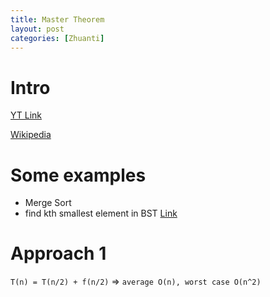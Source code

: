 ```yaml
---
title: Master Theorem 
layout: post
categories: [Zhuanti]
---
```


# Intro 
[YT Link](https://www.youtube.com/watch?v=kGcO-nAm9Vc)

[Wikipedia](https://en.wikipedia.org/wiki/Master_theorem_(analysis_of_algorithms)#Case_1_example)

# Some examples 

- Merge Sort 
- find kth smallest element in BST
[Link](https://leetcode.com/problems/kth-smallest-element-in-a-bst/discuss/63660/3-ways-implemented-in-JAVA-(Python)%3A-Binary-Search-in-order-iterative-and-recursive)
# Approach 1 
`T(n) = T(n/2) + f(n/2)` => `average O(n), worst case O(n^2)`
